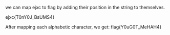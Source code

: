 we can map ejxc to flag by adding their position in the string to themselves. 

ejxc{T0nY0J_BsUMS4}

After mapping each alphabetic character, we get: flag{Y0uG0T_MeHAH4}